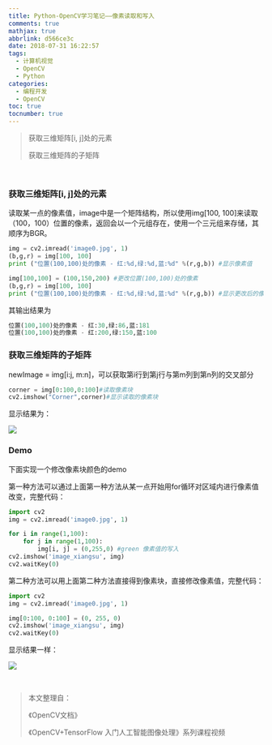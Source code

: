 ```yaml
---
title: Python-OpenCV学习笔记——像素读取和写入
comments: true
mathjax: true
abbrlink: d566ce3c
date: 2018-07-31 16:22:57
tags:
  - 计算机视觉
  - OpenCV
  - Python
categories: 
  - 编程开发
  - OpenCV
toc: true
tocnumber: true
---
```


> 获取三维矩阵[i, j]处的元素
>
> 获取三维矩阵的子矩阵

<!-- more -->

​       

### 获取三维矩阵[i, j]处的元素

读取某一点的像素值，image中是一个矩阵结构，所以使用img[100, 100]来读取（100，100）位置的像素，返回会以一个元组存在，使用一个三元组来存储，其顺序为BGR。

```python
img = cv2.imread('image0.jpg', 1)
(b,g,r) = img[100, 100]
print ("位置(100,100)处的像素 - 红:%d,绿:%d,蓝:%d" %(r,g,b)) #显示像素值

img[100,100] = (100,150,200) #更改位置(100,100)处的像素
(b,g,r) = img[100, 100]
print ("位置(100,100)处的像素 - 红:%d,绿:%d,蓝:%d" %(r,g,b)) #显示更改后的像素值
```

其输出结果为

```python
位置(100,100)处的像素 - 红:30,绿:86,蓝:181
位置(100,100)处的像素 - 红:200,绿:150,蓝:100
```





### 获取三维矩阵的子矩阵

newImage = img[i:j, m:n]，可以获取第i行到第j行与第m列到第n列的交叉部分

```python
corner = img[0:100,0:100]#读取像素块
cv2.imshow("Corner",corner)#显示读取的像素块
```

显示结果为：

![](https://photo.hushhw.cn/images/images_zijuchen.png)



### Demo

下面实现一个修改像素块颜色的demo

第一种方法可以通过上面第一种方法从某一点开始用for循环对区域内进行像素值改变，完整代码：

```python
import cv2
img = cv2.imread('image0.jpg', 1)

for i in range(1,100):
    for j in range(1,100):
        img[i, j] = (0,255,0) #green 像素值的写入
cv2.imshow('image_xiangsu', img)
cv2.waitKey(0)
```

第二种方法可以用上面第二种方法直接得到像素块，直接修改像素值，完整代码：

```python
import cv2
img = cv2.imread('image0.jpg', 1)

img[0:100, 0:100] = (0, 255, 0)
cv2.imshow('image_xiangsu', img)
cv2.waitKey(0)
```

显示结果一样：

![](https://photo.hushhw.cn/images/images_xiangsu.png)

​       

> 本文整理自：
>
> 《OpenCV文档》
>
> 《OpenCV+TensorFlow 入门人工智能图像处理》系列课程视频
